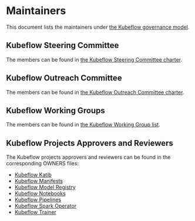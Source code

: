 # Maintainers

This document lists the maintainers under [the Kubeflow governance model](https://www.kubeflow.org/docs/about/governance/).

## Kubeflow Steering Committee

The members can be found in [the Kubeflow Steering Committee charter](KUBEFLOW-STEERING-COMMITTEE.md).

## Kubeflow Outreach Committee

The members can be found in [the Kubeflow Outreach Committee charter](KUBEFLOW-OUTREACH-COMMITTEE.md).

## Kubeflow Working Groups

The members can be found in [the Kubeflow Working Group list](wgs.yaml).

## Kubeflow Projects Approvers and Reviewers

The Kubeflow projects approvers and reviewers can be found in the corresponding OWNERS files:

- [Kubeflow Katib](https://github.com/kubeflow/katib/blob/master/OWNERS)
- [Kubeflow Manifests](https://github.com/kubeflow/manifests/blob/master/OWNERS)
- [Kubeflow Model Registry](https://github.com/kubeflow/model-registry/blob/master/OWNERS)
- [Kubeflow Notebooks](https://github.com/kubeflow/notebooks/blob/main/OWNERS)
- [Kubeflow Pipelines](https://github.com/kubeflow/pipelines/blob/master/OWNERS)
- [Kubeflow Spark Operator](https://github.com/kubeflow/spark-operator/blob/master/OWNERS)
- [Kubeflow Trainer](https://github.com/kubeflow/trainer/blob/master/OWNERS)
